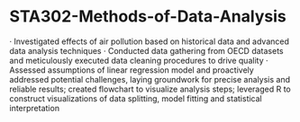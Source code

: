 # STA302-Methods-of-Data-Analysis
·	Investigated effects of air pollution based on historical data and advanced data analysis techniques
·	Conducted data gathering from OECD datasets and meticulously executed data cleaning procedures to drive quality
·	Assessed assumptions of linear regression model and proactively addressed potential challenges, laying groundwork for precise analysis and reliable results; created flowchart to visualize analysis steps; leveraged R to construct visualizations of data splitting, model fitting and statistical interpretation
